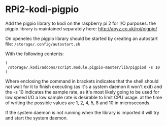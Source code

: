 # RPi2-kodi-pigpio
Add the pigpio library to kodi on the raspberry pi 2 for I/O purposes.
the pigpio library is maintained separately here:
http://abyz.co.uk/rpi/pigpio/

On openelec the pigpio library should be started by creating an autostart file:
`/storage/.config/autostart.sh`

With the following contents:
```
(
 /storage/.kodi/addons/script.module.pigpio-master/lib/pigpiod -s 10
)
```
Where enclosing the command in brackets indicates that the shell should not wait for it to finish executing (as it's a system daemon it won't exit)
and the -s 10 indicates the sample rate, as it's most likely going to be used for low speed I/O a low sample rate is desirable to limit CPU usage.
at the time of writing the possible values are 1, 2, 4, 5, 8 and 10 in microseconds.

If the system daemon is not running when the library is imported it will try and start the system daemon.